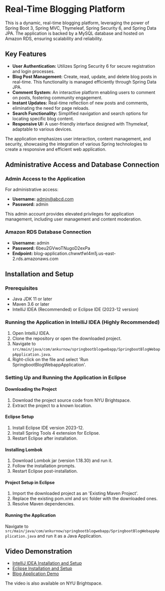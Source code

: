  # Real-Time Blogging Platform

This is a dynamic, real-time blogging platform, leveraging the power of Spring Boot 3, Spring MVC, Thymeleaf, Spring Security 6, and Spring Data JPA. The application is backed by a MySQL database and hosted on Amazon RDS, ensuring scalability and reliability.

## Key Features

- **User Authentication:** Utilizes Spring Security 6 for secure registration and login processes.
- **Blog Post Management:** Create, read, update, and delete blog posts in real-time. This functionality is managed efficiently through Spring Data JPA.
- **Comment System:** An interactive platform enabling users to comment on posts, fostering community engagement.
- **Instant Updates:** Real-time reflection of new posts and comments, eliminating the need for page reloads.
- **Search Functionality:** Simplified navigation and search options for locating specific blog content.
- **Responsive UI:** A user-friendly interface designed with Thymeleaf, adaptable to various devices.

The application emphasizes user interaction, content management, and security, showcasing the integration of various Spring technologies to create a responsive and efficient web application.

## Administrative Access and Database Connection

### Admin Access to the Application

For administrative access:

- **Username:** admin@abcd.com
- **Password:** admin

This admin account provides elevated privileges for application management, including user management and content moderation.

### Amazon RDS Database Connection

- **Username:** admin
- **Password:** 6beu2GVwoTNugoD2exPa
- **Endpoint:** blog-application.chwwtfwl4m1j.us-east-2.rds.amazonaws.com

## Installation and Setup

### Prerequisites

- Java JDK 11 or later
- Maven 3.6 or later
- IntelliJ IDEA (Recommended) or Eclipse IDE (2023-12 version)

### Running the Application in IntelliJ IDEA (Highly Recommended)

1. Open IntelliJ IDEA.
2. Clone the repository or open the downloaded project.
3. Navigate to `src/main/java/com/ankurnow/springbootblogwebapp/SpringbootBlogWebappApplication.java`.
4. Right-click on the file and select 'Run SpringbootBlogWebappApplication'.

### Setting Up and Running the Application in Eclipse

#### Downloading the Project

1. Download the project source code from NYU Brightspace.
2. Extract the project to a known location.

#### Eclipse Setup

1. Install Eclipse IDE version 2023-12.
2. Install Spring Tools 4 extension for Eclipse.
3. Restart Eclipse after installation.

#### Installing Lombok

1. Download Lombok jar (version 1.18.30) and run it.
2. Follow the installation prompts.
3. Restart Eclipse post-installation.

#### Project Setup in Eclipse

1. Import the downloaded project as an 'Existing Maven Project'.
2. Replace the existing pom.xml and src folder with the downloaded ones.
3. Resolve Maven dependencies.

#### Running the Application

Navigate to `src/main/java/com/ankurnow/springbootblogwebapp/SpringbootBlogWebappApplication.java` and run it as a Java Application.

## Video Demonstration

- [IntelliJ IDEA Installation and Setup](https://www.dropbox.com/scl/fi/a1tm29spbd31hggj4qux4/Video-demo.mov?rlkey=gjkds8qza7sm9g3ggxkn05uz7&dl=0)
- [Eclipse Installation and Setup](https://www.dropbox.com/scl/fi/a1tm29spbd31hggj4qux4/Video-demo.mov?rlkey=gjkds8qza7sm9g3ggxkn05uz7&dl=0)
- [Blog Application Demo](https://www.dropbox.com/scl/fi/a1tm29spbd31hggj4qux4/Video-demo.mov?rlkey=gjkds8qza7sm9g3ggxkn05uz7&dl=0)

The video is also available on NYU Brightspace.

